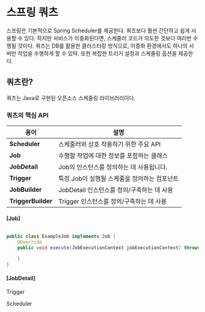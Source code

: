 # 스프링 쿼츠

스프링은 기본적으로 Spring Scheduler를 제공한다. 쿼츠보다 훨씬 간단하고 쉽게 사용할 수 있다.
하지만 서비스가 이중화된다면, 스케줄러 코드가 의도한 것보다 여러번 수행될 것이다.
쿼츠는 DB를 활용한 클러스터링 방식으로, 이중화 환경에서도 하나의 서버만 작업을 수행하게 할 수 있따.
또한 복잡한 트리거 설정과 스케줄링 옵션을 제공한다.

## 쿼츠란?

쿼츠는 Java로 구현된 오픈소스 스케줄링 라이브러리이다.


### 쿼츠의 핵심 API

| 용어            | 설명                               |
|-----------------|----------------------------------|
| **Scheduler**   | 스케줄러와 상호 작용하기 위한 주요 API      |
| **Job**         | 수행할 작업에 대한 정보를 포함하는 클래스          |
| **JobDetail**   | Job의 인스턴스를 정의하는 데 사용됩니다.         |
| **Trigger**     | 특정 Job이 실행될 스케줄을 정의하는 컴포넌트   |
| **JobBuilder**  | JobDetail 인스턴스를 정의/구축하는 데 사용 |
| **TriggerBuilder** | Trigger 인스턴스를 정의/구축하는 데 사용   |

#### [Job]

```java

public class ExampleJob implements Job {
    @Override
    public void execute(JobExecutionContext jobExecutionContext) throws JobExecutionException {

    }
}

```

#### [JobDetail]



Trigger

Scheduler